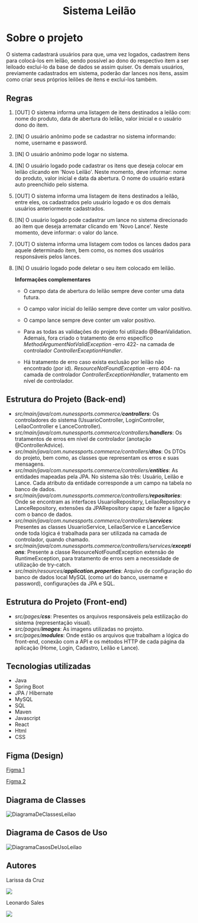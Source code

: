 <h1 align="center"> Sistema Leilão </h1>

# Sobre o projeto

O sistema cadastrará usuários para que, uma vez logados, cadastrem itens para colocá-los em leilão, sendo possível ao dono do respectivo item a ser leiloado excluí-lo da base de dados se assim quiser. 
Os demais usuários, previamente cadastrados em sistema, poderão dar lances nos itens, assim como criar seus próprios leilões de itens e excluí-los também.

<h2>Regras</h2>

  1. [OUT] O sistema informa uma listagem de itens destinados a leilão com: nome do produto, data de abertura do leilão, valor inicial e o usuário dono do item.

  2. [IN] O usuário anônimo pode se cadastrar no sistema informando: nome, username e password.
     
  3. [IN] O usuário anônimo pode logar no sistema.
     
  4. [IN] O usuário logado pode cadastrar os itens que deseja colocar em leilão clicando em 'Novo Leilão'. Neste momento, deve informar: nome do produto, valor inicial e data da abertura. O nome do usuário estará auto preenchido pelo sistema.
     
  5. [OUT] O sistema informa uma listagem de itens destinados a leilão, entre eles, os cadastrados pelo usuário logado e os dos demais usuários anteriormente cadastrados.
     
  6. [IN] O usuário logado pode cadastrar um lance no sistema direcionado ao item que deseja arrematar clicando em 'Novo Lance'. Neste momento, deve informar: o valor do lance.

  7. [OUT] O sistema informa uma listagem com todos os lances dados para aquele determinado item, bem como, os nomes dos usuários responsáveis pelos lances.
     
  8. [IN] O usuário logado pode deletar o seu item colocado em leilão.
  
     **Informações complementares**

     - O campo data de abertura do leilão sempre deve conter uma data futura.

     - O campo valor inicial do leilão sempre deve conter um valor positivo.

     - O campo lance sempre deve conter um valor positivo.
    
     - Para as todas as validações do projeto foi utilizado @BeanValidation. Ademais, fora criado o tratamento de erro específico *MethodArgumentNotValidException* -erro 422- na camada de controlador *ControllerExceptionHandler*.
       
     - Há tratamento de erro caso exista exclusão por leilão não encontrado (por id). *ResourceNotFoundException* -erro 404- na camada de controlador *ControllerExceptionHandler*, tratamento em nível de controlador.
      

 ## Estrutura do Projeto (Back-end)
  * *src/main/java/com.nunessports.commerce/**controllers***: Os controladores do sistema (UsuarioController, LoginController, LeilaoController e LanceController).
  * *src/main/java/com.nunessports.commerce/controllers/**handlers***: Os tratamentos de erros em nível de controlador (anotação @ControllerAdvice).
  * *src/main/java/com.nunessports.commerce/controllers/**dtos***: Os DTOs do projeto, bem como, as classes que representam os erros e suas mensagens.
  * *src/main/java/com.nunessports.commerce/controllers/**entities***: As entidades mapeadas pela JPA. No sistema são três: Usuário, Leilão e Lance. Cada atributo da entidade corresponde a um campo na tabela no banco de dados.
  * *src/main/java/com.nunessports.commerce/controllers/**repositories***: Onde se encontram as interfaces UsuarioRepository, LeilaoRepository e LanceRepository, extensões da JPARepository capaz de fazer a ligação com o banco de dados.
  * *src/main/java/com.nunessports.commerce/controllers/**services***: Presentes as classes UsuarioService, LeilaoService e LanceService onde toda lógica é trabalhada para ser utilizada na camada de controlador, quando chamado.
  * *src/main/java/com.nunessports.commerce/controllers/services/**exceptions***: Presente a classe ResourceNotFoundException extensão de RuntimeException, para tratamento de erros sem a necessidade de utilização de try-catch.
  * *src/main/resources/**application.properties***: Arquivo de configuração do banco de dados local MySQL (como url do banco, username e password), configurações da JPA e SQL.

 ## Estrutura do Projeto (Front-end)
 * *src/pages/**css***: Presentes os arquivos responsáveis pela estilização do sistema (representação visual).
 * *src/pages/**images***: As imagens utilizadas no projeto.
 * *src/pages/**modules***: Onde estão os arquivos que trabalham a lógica do front-end, conexão com a API e os métodos HTTP de cada página da aplicação (Home, Login, Cadastro, Leilão e Lance).
 
 ## Tecnologias utilizadas
- Java
- Spring Boot
- JPA / Hibernate
- MySQL
- SQL
- Maven
- Javascript
- React
- Html
- CSS

## Figma (Design)

<a href="https://www.figma.com/file/qT3RL8R1qemP3viq8C7UVr/Untitled?type=design&node-id=1-58&mode=design">Figma 1</a>

<a href="https://www.figma.com/file/272S0tjECIWKjCnsvvgcPr/Untitled?type=design&node-id=0-1&mode=design">Figma 2</a>

## Diagrama de Classes

![DiagramaDeClassesLeilao](https://github.com/larissa-cruz/projeto-leilao/assets/104517707/e9bbe077-b920-4ce0-89dc-ade022a33e4c)


## Diagrama de Casos de Uso

![DiagramaCasosDeUsoLeilao](https://github.com/larissa-cruz/projeto-leilao/assets/104517707/85e328f3-f0b6-4d6c-98f4-abaad2d60e93)

## Autores

Larissa da Cruz

<a href="https://www.linkedin.com/in/larissa-da-cruz-0ba314219/" target="_blank"><img src="https://img.shields.io/badge/-LinkedIn-%230077B5?style=for-the-badge&logo=linkedin&logoColor=white" target="_blank"></a>

Leonardo Sales

<a href="https://www.linkedin.com/in/leonardo-sales-franca/" target="_blank"><img src="https://img.shields.io/badge/-LinkedIn-%230077B5?style=for-the-badge&logo=linkedin&logoColor=white" target="_blank"></a>
